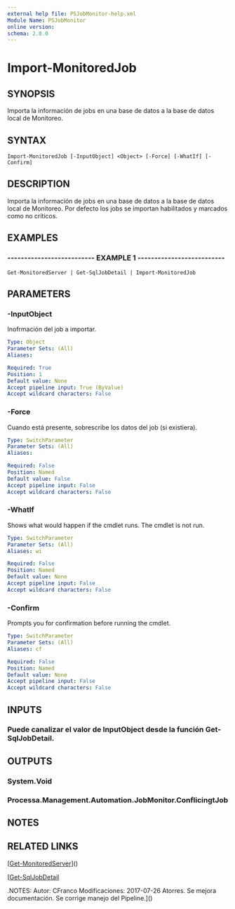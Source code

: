 ```yaml
---
external help file: PSJobMonitor-help.xml
Module Name: PSJobMonitor
online version: 
schema: 2.0.0
---
```


# Import-MonitoredJob

## SYNOPSIS
Importa la información de jobs en una base de datos a la base de datos local de Monitoreo.

## SYNTAX

```
Import-MonitoredJob [-InputObject] <Object> [-Force] [-WhatIf] [-Confirm]
```

## DESCRIPTION
Importa la información de jobs en una base de datos a la base de datos local de Monitoreo.
Por defecto los jobs se importan habilitados y marcados como no críticos.

## EXAMPLES

### -------------------------- EXAMPLE 1 --------------------------
```
Get-MonitoredServer | Get-SqlJobDetail | Import-MonitoredJob
```

## PARAMETERS

### -InputObject
Inofrmación del job a importar.

```yaml
Type: Object
Parameter Sets: (All)
Aliases: 

Required: True
Position: 1
Default value: None
Accept pipeline input: True (ByValue)
Accept wildcard characters: False
```

### -Force
Cuando está presente, sobrescribe los datos del job (si existiera).

```yaml
Type: SwitchParameter
Parameter Sets: (All)
Aliases: 

Required: False
Position: Named
Default value: False
Accept pipeline input: False
Accept wildcard characters: False
```

### -WhatIf
Shows what would happen if the cmdlet runs.
The cmdlet is not run.

```yaml
Type: SwitchParameter
Parameter Sets: (All)
Aliases: wi

Required: False
Position: Named
Default value: None
Accept pipeline input: False
Accept wildcard characters: False
```

### -Confirm
Prompts you for confirmation before running the cmdlet.

```yaml
Type: SwitchParameter
Parameter Sets: (All)
Aliases: cf

Required: False
Position: Named
Default value: None
Accept pipeline input: False
Accept wildcard characters: False
```

## INPUTS

### Puede canalizar el valor de InputObject desde la función Get-SqlJobDetail.

## OUTPUTS

### System.Void

### Processa.Management.Automation.JobMonitor.ConflicingtJob

## NOTES

## RELATED LINKS

[[Get-MonitoredServer](Get-MonitoredServer.md)]()

[[Get-SqlJobDetail](Get-SqlJobDetail.md)

.NOTES:
Autor: CFranco
Modificaciones: 2017-07-26 Atorres. Se mejora documentación. Se corrige manejo del Pipeline.]()

